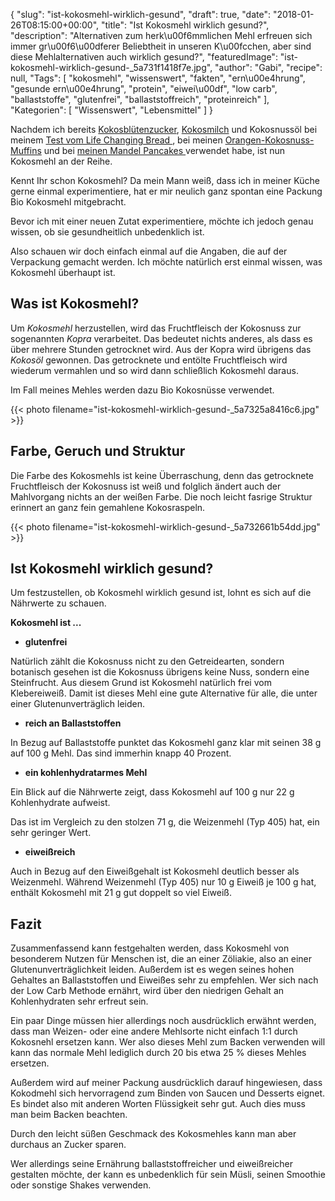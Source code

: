 {
    "slug": "ist-kokosmehl-wirklich-gesund",
    "draft": true,
    "date": "2018-01-26T08:15:00+00:00",
    "title": "Ist Kokosmehl wirklich gesund?",
    "description": "Alternativen zum herk\u00f6mmlichen Mehl erfreuen sich immer gr\u00f6\u00dferer Beliebtheit in unseren K\u00fcchen, aber sind diese Mehlalternativen auch wirklich gesund?",
    "featuredImage": "ist-kokosmehl-wirklich-gesund-_5a731f1418f7e.jpg",
    "author": "Gabi",
    "recipe": null,
    "Tags": [
        "kokosmehl",
        "wissenswert",
        "fakten",
        "ern\u00e4hrung",
        "gesunde ern\u00e4hrung",
        "protein",
        "eiwei\u00df",
        "low carb",
        "ballaststoffe",
        "glutenfrei",
        "ballaststoffreich",
        "proteinreich"
    ],
    "Kategorien": [
        "Wissenswert",
        "Lebensmittel"
    ]
}

Nachdem ich bereits  [Kokosblütenzucker](https://kochfokus.de/artikel/bananenbrot-im-mueslischaelchen-ein-schaelchen-voll-glueck/ "Kokosblütenzucker"), [Kokosmilch](https://kochfokus.de/artikel/goldener-herbst-porridge/ "Kokosmilch") und Kokosnussöl bei meinem [Test vom Life Changing Bread ](https://kochfokus.de/artikel/the-life-changing-bread-im-test/ "Test vom Life Changing Bread "), bei meinen [Orangen-Kokosnuss- Muffins](https://kochfokus.de/artikel/orangen-kokosnuss-muffins/ "Orangen-Kokosnuss- Muffins") und bei [meinen Mandel Pancakes ](https://kochfokus.de/artikel/mandel-pancakes/ "meinen Mandel Pancakes ") verwendet habe, ist nun Kokosmehl an der Reihe.

Kennt Ihr schon Kokosmehl? Da mein Mann weiß, dass ich in meiner Küche gerne einmal experimentiere, hat er mir neulich ganz spontan eine Packung Bio Kokosmehl mitgebracht.

Bevor ich mit einer neuen Zutat experimentiere, möchte ich jedoch genau wissen, ob sie gesundheitlich unbedenklich ist.

Also schauen wir doch einfach einmal auf die Angaben, die auf der Verpackung gemacht werden. Ich möchte natürlich erst einmal wissen, was Kokosmehl überhaupt ist.

## Was ist Kokosmehl?

Um *Kokosmehl* herzustellen, wird das Fruchtfleisch der Kokosnuss zur sogenannten *Kopra* verarbeitet. Das bedeutet nichts anderes, als dass es über mehrere Stunden getrocknet wird. Aus der Kopra wird übrigens das *Kokosöl* gewonnen. Das getrocknete und entölte Fruchtfleisch wird wiederum vermahlen und so wird dann schließlich Kokosmehl daraus.

Im Fall meines Mehles werden dazu Bio Kokosnüsse verwendet.

{{< photo filename="ist-kokosmehl-wirklich-gesund-_5a7325a8416c6.jpg" >}}

## Farbe, Geruch und Struktur

Die Farbe des Kokosmehls ist keine Überraschung, denn das getrocknete Fruchtfleisch der Kokosnuss ist weiß und folglich ändert auch der Mahlvorgang nichts an der weißen Farbe. Die noch leicht fasrige Struktur erinnert an ganz fein gemahlene Kokosraspeln.

{{< photo filename="ist-kokosmehl-wirklich-gesund-_5a732661b54dd.jpg" >}}

## Ist Kokosmehl wirklich gesund?

Um festzustellen, ob Kokosmehl wirklich gesund ist, lohnt es sich auf die Nährwerte zu schauen.

**Kokosmehl ist ...**


- **glutenfrei**

Natürlich zählt die Kokosnuss nicht zu den Getreidearten, sondern botanisch gesehen ist die Kokosnuss übrigens keine Nuss, sondern eine Steinfrucht. Aus diesem Grund ist Kokosmehl natürlich frei vom Klebereiweiß. Damit ist dieses Mehl eine gute Alternative für alle, die unter einer Glutenunverträglich leiden.

- **reich an Ballaststoffen**

In Bezug auf Ballaststoffe punktet das Kokosmehl ganz klar mit seinen 38 g auf 100 g Mehl. Das sind immerhin knapp 40 Prozent.

- **ein kohlenhydratarmes Mehl**

Ein Blick auf die Nährwerte zeigt, dass Kokosmehl auf 100 g nur 22 g Kohlenhydrate aufweist.

Das ist im Vergleich zu den stolzen 71 g, die Weizenmehl (Typ 405) hat, ein sehr geringer Wert.

- **eiweißreich**

Auch in Bezug auf den Eiweißgehalt ist Kokosmehl deutlich besser als Weizenmehl. Während Weizenmehl (Typ 405) nur 10 g Eiweiß je 100 g hat, enthält Kokosmehl mit 21 g gut doppelt so viel Eiweiß.

## Fazit

Zusammenfassend kann festgehalten werden, dass Kokosmehl von besonderem Nutzen für Menschen ist, die an einer Zöliakie, also an einer  Glutenunverträglichkeit leiden. Außerdem ist es wegen seines hohen Gehaltes an Ballaststoffen und Eiweißes sehr zu empfehlen. Wer sich nach der Low Carb Methode ernährt, wird über den niedrigen Gehalt an Kohlenhydraten sehr erfreut sein.

Ein paar Dinge müssen hier allerdings noch ausdrücklich erwähnt werden, dass man Weizen- oder eine andere Mehlsorte nicht einfach 1:1 durch Kokosnehl ersetzen kann. Wer also dieses Mehl zum Backen verwenden will kann das normale Mehl lediglich durch 20 bis etwa 25 % dieses Mehles ersetzen.

Außerdem wird auf meiner Packung ausdrücklich darauf hingewiesen, dass Kokodmehl sich hervorragend zum Binden von Saucen und Desserts eignet. Es bindet also mit anderen Worten Flüssigkeit sehr gut. Auch dies muss man beim Backen beachten.

Durch den leicht süßen Geschmack des Kokosmehles kann man aber durchaus an Zucker sparen.

Wer allerdings seine Ernährung ballaststoffreicher und eiweißreicher gestalten möchte, der kann es unbedenklich für sein Müsli, seinen Smoothie oder sonstige Shakes verwenden.